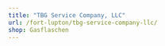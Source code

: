 ```yaml
---
title: "TBG Service Company, LLC"
url: /fort-lupton/tbg-service-company-llc/
shop: Gasflaschen
---
```

